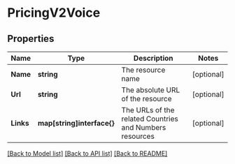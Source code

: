 # PricingV2Voice

## Properties

Name | Type | Description | Notes
------------ | ------------- | ------------- | -------------
**Name** | **string** | The resource name |[optional] 
**Url** | **string** | The absolute URL of the resource |[optional] 
**Links** | **map[string]interface{}** | The URLs of the related Countries and Numbers resources |[optional] 

[[Back to Model list]](../README.md#documentation-for-models) [[Back to API list]](../README.md#documentation-for-api-endpoints) [[Back to README]](../README.md)


